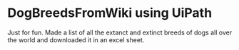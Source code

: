 # DogBreedsFromWiki using UiPath

Just for fun. Made a list of all the extanct and extinct breeds of dogs all over the world and downloaded it in an excel sheet.
